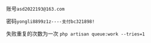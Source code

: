 账号`asd2022193@163.com`

密码`yongli8899z1z----支付bc321898!`

失败重复的次数为一次 `php artisan queue:work --tries=1` 